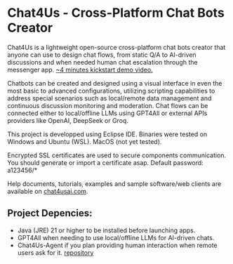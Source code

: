 # Chat4Us - Cross-Platform Chat Bots Creator

Chat4Us is a lightweight open-source cross-platform chat bots creator that anyone can use to design chat flows, from static Q/A to AI-driven discussions and when needed human chat escalation through the messenger app. [~4 minutes kickstart demo video.](https://www.youtube.com/watch?v=jHKLnjtKZac)

Chatbots can be created and designed using a visual interface in even the most basic to advanced configurations, utilizing scripting capabilities to address special scenarios such as local/remote data management and continuous discussion monitoring and moderation.
Chat flows can be connected either to local/offline LLMs using GPT4All or external APIs providers like OpenAI, DeepSeek or Groq.

This project is developped using Eclipse IDE. Binaries were tested on Windows and Ubuntu (WSL). MacOS (not yet tested).

Encrypted SSL certificates are used to secure components communication. You should generate or import a certificate asap. Default password: a123456/* 

Help documents, tutorials, examples and sample software/web clients are available on [chat4usai.com](https://chat4usai.com).

## Project Depencies:
- Java (JRE) 21 or higher to be installed before launching apps.
- GPT4All when needing to use local/offline LLMs for AI-driven chats.
- Chat4Us-Agent if you plan providing human interaction when remote users ask for it. [repository](https://github.com/EMMRida/chat4us-agent)
